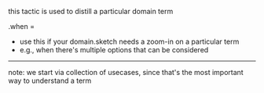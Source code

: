 this tactic is used to distill a particular domain term

.when =
- use this if your domain.sketch needs a zoom-in on a particular term
- e.g., when there's multiple options that can be considered


---

note: we start via collection of usecases, since that's the most important way to understand a term

